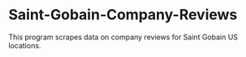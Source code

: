 # Saint-Gobain-Company-Reviews
This program scrapes data on company reviews for Saint Gobain US locations.

